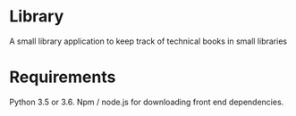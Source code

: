 # Library
A small library application to keep track of technical books in small libraries

# Requirements
Python 3.5 or 3.6. Npm / node.js for downloading front end dependencies.
